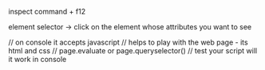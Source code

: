

inspect 
command + f12

element selector -> click on the element whose attributes you want to see

// on console it accepts javascript
// helps to play with the web page - its html and css 
// page.evaluate or page.queryselector()
// test your script will it work in console






